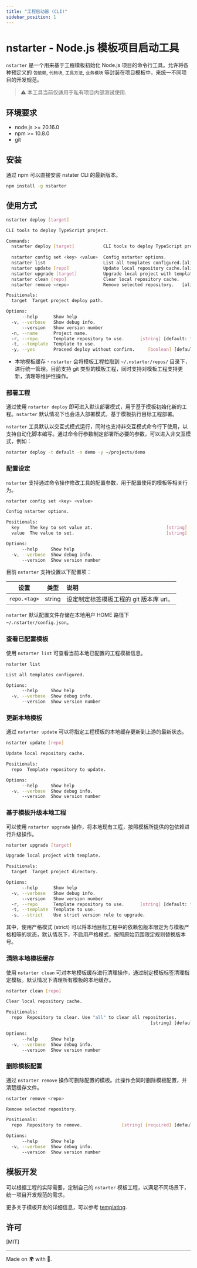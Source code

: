 ```yaml
---
title: "工程启动器 (CLI)"
sidebar_position: 1
---
```


# nstarter - Node.js 模板项目启动工具

`nstarter` 是一个用来基于工程模板初始化 Node.js 项目的命令行工具。允许将各种预定义的 `包依赖`, `代码块`, `工具方法`, `业务模块` 等封装在项目模板中，来统一不同项目的开发规范。

> ⚠ 本工具当前仅适用于私有项目内部测试使用.

## 环境要求

* node.js >= 20.16.0
* npm >= 10.8.0
* git


## 安装

通过 npm 可以直接安装 nstater CLI 的最新版本。

```bash
npm install -g nstarter
```

## 使用方式

```bash
nstarter deploy [target]

CLI tools to deploy TypeScript project.

Commands:
  nstarter deploy [target]           CLI tools to deploy TypeScript project.
                                                                       [default]
  nstarter config set <key> <value>  Config nstarter options.
  nstarter list                      List all templates configured.[aliases: ls]
  nstarter update [repo]             Update local repository cache.[aliases: up]
  nstarter upgrade [target]          Upgrade local project with template.
  nstarter clean [repo]              Clear local repository cache.
  nstarter remove <repo>             Remove selected repository.   [aliases: rm]

Positionals:
  target  Target project deploy path.                                   [string]

Options:
      --help      Show help                                            [boolean]
  -v, --verbose   Show debug info.                                     [boolean]
      --version   Show version number                                  [boolean]
  -n, --name      Project name.                                         [string]
  -r, --repo      Template repository to use.      [string] [default: "default"]
  -t, --template  Template to use.                                      [string]
  -y, --yes       Proceed deploy without confirm.     [boolean] [default: false]
```

* 本地模板缓存 - `nstarter` 会将模板工程拉取到 `~/.nstarter/repos/` 目录下，进行统一管理。目前支持 git 类型的模板工程，同时支持对模板工程支持更新，清理等维护性操作。


### 部署工程

通过使用 `nstarter deploy` 即可进入默认部署模式，用于基于模板初始化新的工程。`nstarter` 默认情况下也会进入部署模式，基于模板执行目标工程部署。

`nstarter` 工具默认以交互式模式运行，同时也支持非交互模式命令行下使用，以支持自动化脚本编写。通过命令行参数制定部署所必要的参数，可以进入非交互模式，例如：

```bash
nstarter deploy -t default -n demo -y ~/projects/demo
```


### 配置设定

`nstarter` 支持通过命令操作修改工具的配置参数，用于配置使用的模板等相关行为。

```bash
nstarter config set <key> <value>

Config nstarter options.

Positionals:
  key    The key to set value at.                            [string] [required]
  value  The value to set.                                   [string] [required]

Options:
      --help     Show help                                             [boolean]
  -v, --verbose  Show debug info.                                      [boolean]
      --version  Show version number                                   [boolean]
```

目前 `nstarter` 支持设置以下配置项：

|      设置      |   类型   | 说明                       |
|:------------:|:------:|:-------------------------|
| `repo.<tag>` | string | 设定制定标签模板工程的 git 版本库 url。 |

`nstarter` 默认配置文件存储在本地用户 HOME 路径下 `~/.nstarter/config.json`。

### 查看已配置模板

使用 `nstarter list` 可查看当前本地已配置的工程模板信息。

```bash
nstarter list

List all templates configured.

Options:
      --help     Show help                                             [boolean]
  -v, --verbose  Show debug info.                                      [boolean]
      --version  Show version number                                   [boolean]
```

### 更新本地模板

通过 `nstarter update` 可以将指定工程模板的本地缓存更新到上游的最新状态。

```bash
nstarter update [repo]

Update local repository cache.

Positionals:
  repo  Template repository to update.                                  [string]

Options:
      --help     Show help                                             [boolean]
  -v, --verbose  Show debug info.                                      [boolean]
      --version  Show version number                                   [boolean]
```

### 基于模板升级本地工程

可以使用 `nstarter upgrade` 操作，将本地现有工程，按照模板所提供的包依赖进行升级操作。

```bash
nstarter upgrade [target]

Upgrade local project with template.

Positionals:
  target  Target project directory.                                     [string]

Options:
      --help      Show help                                            [boolean]
  -v, --verbose   Show debug info.                                     [boolean]
      --version   Show version number                                  [boolean]
  -r, --repo      Template repository to use.      [string] [default: "default"]
  -t, --template  Template to use.                                      [string]
  -s, --strict    Use strict version rule to upgrade.                  [boolean]
```

其中，使用严格模式 (strict) 可以将本地目标工程中的依赖包版本限定为与模板严格相等的状态，默认情况下，不启用严格模式，按照原始范围限定规则替换版本号。

### 清除本地模板缓存

使用 `nstarter clean` 可对本地模板缓存进行清理操作，通过制定模板标签清理指定模板。默认情况下清理所有模板的本地缓存。

```bash
nstarter clean [repo]

Clear local repository cache.

Positionals:
  repo  Repository to clear. Use "all" to clear all repositories.
                                                       [string] [default: "all"]

Options:
      --help     Show help                                             [boolean]
  -v, --verbose  Show debug info.                                      [boolean]
      --version  Show version number                                   [boolean]
```

### 删除模板配置

通过 `nstarter remove` 操作可删除配置的模板。此操作会同时删除模板配置，并清楚缓存文件。

```bash
nstarter remove <repo>

Remove selected repository.

Positionals:
  repo  Repository to remove.               [string] [required] [default: "all"]

Options:
      --help     Show help                                             [boolean]
  -v, --verbose  Show debug info.                                      [boolean]
      --version  Show version number                                   [boolean]
```

## 模板开发

可以根据工程的实际需要，定制自己的 `nstarter` 模板工程，以满足不同场景下，统一项目开发规范的需求。

更多关于模板开发的详细信息，可以参考 [templating](./doc/templating.md).


## 许可

[MIT]

----

Made on 🌍 with 💓.

